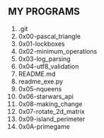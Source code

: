 ## MY PROGRAMS

1. .git
2. 0x00-pascal_triangle
3. 0x01-lockboxes
4. 0x02-minimum_operations
5. 0x03-log_parsing
6. 0x04-utf8_validation
7. README.md
8. readme_exe.py
9. 0x05-nqueens
10. 0x06-starwars_api
11. 0x08-making_change
12. 0x07-rotate_2d_matrix
13. 0x09-island_perimeter
14. 0x0A-primegame
